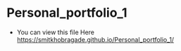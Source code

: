 ﻿# Personal_portfolio_1
- You can view this file Here https://smitkhobragade.github.io/Personal_portfolio_1/
